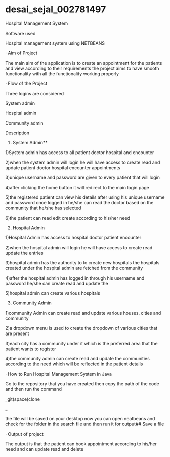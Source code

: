 # desai_sejal_002781497
Hospital Management System

Software used

Hospital management system using NETBEANS

· Aim of Project

The main aim of the application is to create an appointment for the patients and view according to their requirements the project aims to have smooth functionality with all the functionality working properly

· Flow of the Project

Three logins are considered

System admin

Hospital admin

Community admin

Description

1. System Admin**

1)System admin has access to all patient doctor hospital and encounter

2)when the system admin will login he will have access to create read and update patient doctor hospital encounter appointments

3)unique username and password are given to every patient that will login

4)after clicking the home button it will redirect to the main login page

5)the registered patient can view his details after using his unique username and password once logged in he/she can read the doctor based on the community that he/she has selected

6)the patient can read edit create according to his/her need

2. Hospital Admin

1)Hospital Admin has access to hospital doctor patient encounter

2)when the hospital admin will login he will have access to create read update the entries

3)hospital admin has the authority to to create new hospitals the hospitals created under the hospital admin are fetched from the community

4)after the hospital admin has logged in through his username and password he/she can create read and update the

5)hospital admin can create various hospitals

3. Community Admin

1)community Admin can create read and update various houses, cities and community

2)a dropdown menu is used to create the dropdown of various cities that are present

3)each city has a community under it which is the preferred area that the patient wants to register

4)the community admin can create read and update the communities according to the need which will be reflected in the patient details

· How to Run Hospital Management System in Java

Go to the repository that you have created then copy the path of the code and then run the command

_git(space)clone

_

the file will be saved on your desktop now you can open neatbeans and check for the folder in the search file and then run it for output## Save a file

· Output of project

The output is that the patient can book appointment according to his/her need and can update read and delete
